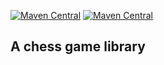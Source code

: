 [![Maven Central](https://img.shields.io/maven-central/v/com.nwagu.chess/chess.svg?label=Maven%20Central)](https://search.maven.org/search?q=g:%22com.nwagu.chess%22%20AND%20a:%22chess%22)
[![Maven Central](https://img.shields.io/maven-central/v/com.nwagu.chess/chess-android.svg?label=Maven%20Central)](https://search.maven.org/search?q=g:%22com.nwagu.chess%22%20AND%20a:%22chess-android%22)

## A chess game library

